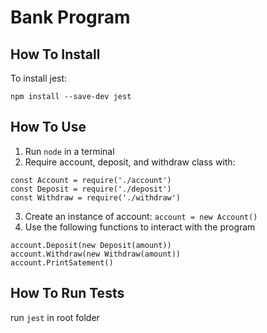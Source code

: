 # Bank Program

## How To Install
To install jest: 

`npm install --save-dev jest`

## How To Use
1. Run `node` in a terminal 
2. Require account, deposit, and withdraw class with:
```JS
const Account = require('./account')
const Deposit = require('./deposit')
const Withdraw = require('./withdraw')
```
3. Create an instance of account: `account = new Account()`
4. Use the following functions to interact with the program
```JS
account.Deposit(new Deposit(amount))
account.Withdraw(new Withdraw(amount))
account.PrintSatement()
``` 

## How To Run Tests
run `jest` in root folder
